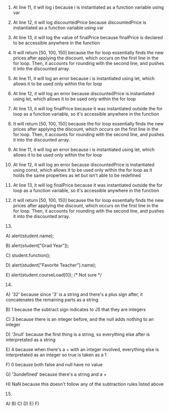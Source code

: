 1. At line 11, it will log i because i is instantiated as a function variable using var
2. At line 12, it will log discountedPrice because discountedPrice is instantiated as a function variable using var
3. At line 13, it will log the value of finalPrice because finalPrice is declared to be accessible anywhere in the function
4. It will return [50, 100, 150] because the for loop essentially finds the new prices after applying the discount, which occurs on the first line in the for loop. Then, it accounts for rounding with the second line, and pushes it into the discounted array.

5. At line 11, it will log an error because i is instantiated using let, which allows it to be used only within the for loop
6. At line 12, it will log an error because discountedPrice is instantiated using let, which allows it to be used only within the for loop
7. At line 13, it will log finalPrice because it was instantiated outside the for loop as a function variable, so it's accessible anywhere in the function
8. It will return [50, 100, 150] because the for loop essentially finds the new prices after applying the discount, which occurs on the first line in the for loop. Then, it accounts for rounding with the second line, and pushes it into the discounted array.

9. At line 11, it will log an error because i is instantiated using let, which allows it to be used only within the for loop
10. At line 12, it will log an error because discountedPrice is instantiated using const, which allows it to be used only within the for loop as it holds the same properties as let but isn't able to be redefined
11. At line 13, it will log finalPrice because it was instantiated outside the for loop as a function variable, so it's accessible anywhere in the function
12. It will return [50, 100, 150] because the for loop essentially finds the new prices after applying the discount, which occurs on the first line in the for loop. Then, it accounts for rounding with the second line, and pushes it into the discounted array.

13. 
A) alert(student.name);

B) alert(student["Grad Year"]);

C) student.function();

D) alert(student["Favorite Teacher"].name);

E) alert(student.courseLoad[0]); /* Not sure */

14.
A) '32' because since '3' is a string and there's a plus sign after, it concatenates the remaining parts as a string

B) 1 because the subtract sign indicates to JS that they are integers

C) 3 because there is an integer before, and the null adds nothing to an integer

D) '3null' because the first thing is a string, so everything else after is interpretated as a string

E) 4 because when there's a + with an integer involved, everything else is interpretated as an integer so true is taken as a 1

F) 0 because both false and null have no value

G) '3undefined' because there's a string and a +

H) NaN because this doesn't follow any of the subtraction rules listed above

15.
A)
B)
C)
D)
E)
F)
